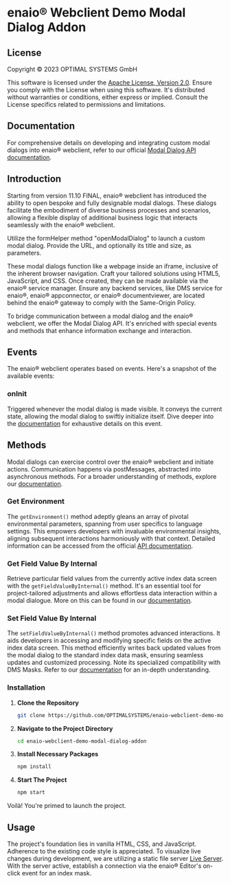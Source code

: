 # enaio® Webclient Demo Modal Dialog Addon

## License

Copyright © 2023 OPTIMAL SYSTEMS GmbH

This software is licensed under the [Apache License, Version 2.0](http://www.apache.org/licenses/LICENSE-2.0). Ensure you comply with the License when using this software. It's distributed without warranties or conditions, either express or implied. Consult the License specifics related to permissions and limitations.

## Documentation

For comprehensive details on developing and integrating custom modal dialogs into enaio® webclient, refer to our official [Modal Dialog API documentation](https://help.optimal-systems.com/enaio_develop/x/XQCxB).

## Introduction

Starting from version 11.10 FINAL, enaio® webclient has introduced the ability to open bespoke and fully designable modal dialogs. These dialogs facilitate the embodiment of diverse business processes and scenarios, allowing a flexible display of additional business logic that interacts seamlessly with the enaio® webclient.

Utilize the formHelper method "openModalDialog" to launch a custom modal dialog. Provide the URL, and optionally its title and size, as parameters.

These modal dialogs function like a webpage inside an iframe, inclusive of the inherent browser navigation. Craft your tailored solutions using HTML5, JavaScript, and CSS. Once created, they can be made available via the enaio® service manager. Ensure any backend services, like DMS service for enaio®, enaio® appconnector, or enaio® documentviewer, are located behind the enaio® gateway to comply with the Same-Origin Policy.

To bridge communication between a modal dialog and the enaio® webclient, we offer the Modal Dialog API. It's enriched with special events and methods that enhance information exchange and interaction.

## Events

The enaio® webclient operates based on events. Here's a snapshot of the available events:

### onInit

Triggered whenever the modal dialog is made visible. It conveys the current state, allowing the modal dialog to swiftly initialize itself. Dive deeper into the [documentation](https://help.optimal-systems.com/enaio_develop/x/cQCxB) for exhaustive details on this event.

## Methods

Modal dialogs can exercise control over the enaio® webclient and initiate actions. Communication happens via postMessages, abstracted into asynchronous methods. For a broader understanding of methods, explore our [documentation](https://help.optimal-systems.com/enaio_develop/x/ZwCxB).

### Get Environment

The `getEnvironment()` method adeptly gleans an array of pivotal environmental parameters, spanning from user specifics to language settings. This empowers developers with invaluable environmental insights, aligning subsequent interactions harmoniously with that context. Detailed information can be accessed from the official [API documentation](https://help.optimal-systems.com/enaio_develop/x/QYAHBQ).

### Get Field Value By Internal

Retrieve particular field values from the currently active index data screen with the `getFieldValueByInternal()` method. It's an essential tool for project-tailored adjustments and allows effortless data interaction within a modal dialogue. More on this can be found in our [documentation](https://help.optimal-systems.com/enaio_develop/x/dwCxB).

### Set Field Value By Internal

The `setFieldValueByInternal()` method promotes advanced interactions. It aids developers in accessing and modifying specific fields on the active index data screen. This method efficiently writes back updated values from the modal dialog to the standard index data mask, ensuring seamless updates and customized processing. Note its specialized compatibility with DMS Masks. Refer to our [documentation](https://help.optimal-systems.com/enaio_develop/x/IIAHBQ) for an in-depth understanding.

### Installation

1. **Clone the Repository**
    ```sh
    git clone https://github.com/OPTIMALSYSTEMS/enaio-webclient-demo-modal-dialog-addon.git
    ```

2. **Navigate to the Project Directory**
    ```sh
    cd enaio-webclient-demo-modal-dialog-addon
    ```

3. **Install Necessary Packages**
    ```sh
    npm install
    ```
4. **Start The Project**
    ```sh
    npm start
    ```
Voilà! You're primed to launch the project.

## Usage

The project's foundation lies in vanilla HTML, CSS, and JavaScript. Adherence to the existing code style is appreciated. To visualize live changes during development, we are utilizing a static file server [Live Server](https://www.npmjs.com/package/live-server). With the server active, establish a connection via the enaio® Editor's on-click event for an index mask.